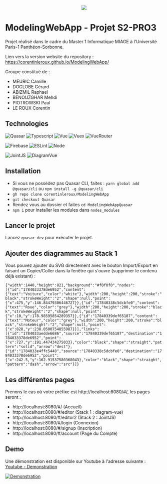 <p align="center">
  <img src="https://study-eu.s3.amazonaws.com/uploads/university/universit--paris-1-panth-on-sorbonne-479-logo.png">
</p>


# ModelingWebApp - Projet S2-PRO3

Projet réalisé dans le cadre du Master 1 Informatique MIAGE à l'Université Paris-1 Panthéon-Sorbonne. 

Lien vers la version website du repository : https://corentinleroux.github.io/ModelingWebApp/

Groupe constitué de : 

- MEURIC Camille
- DOGLOBE Gérard
- ABIZMIL Raphael
- BENOUZGHAR Mehdi
- PIOTROWSKI Paul
- LE ROUX Corentin

## Technologies

![Quasar](https://img.shields.io/badge/Quasar-2.1.15-brightgreen)   ![Typescript](https://img.shields.io/badge/Typescript-3.9.5-brightgreen)
 ![Vue](https://img.shields.io/badge/Vue-2.6.12-blue)   ![Vuex](https://img.shields.io/badge/Vuex-3.6.0-blue) ![VueRouter](https://img.shields.io/badge/VueRouter-3.1.3-blue)
 
![Firebase](https://img.shields.io/badge/Firebase-8.3.0-red) 
![ESLint](https://img.shields.io/badge/eslint-6.8.0-orange) ![Node](https://img.shields.io/badge/Node-10.18.1-orange) 

![JointJS](https://img.shields.io/badge/JointJS-3.3.1-yellow)  ![DiagramVue](https://img.shields.io/badge/DiagramVue-0.3.2-yellow) 
## Installation 

- Si vous ne possèdez pas Quasar CLI, faites :  `yarn global add @quasar/cli` ou  `npm install -g @quasar/cli`
- `gh repo clone corentinleroux/ModelingWebApp`
- `git checkout Quasar`
- Rendez vous au dossier et faites `cd ModelingWebAppQuasar` 
- `npm i` pour installer les modules dans `nodes_modules`
        
## Lancer le projet 

Lancez `quasar dev` pour exécuter le projet. 


## Ajouter des diagrammes au Stack 1 

Vous pouvez ajouter du SVG directement avec le bouton Import/Export en faisant un Copier/Coller dans la fenêtre qui s'ouvre (supprimer le contenu déjà existant) : 

```{"width":1440,"height":821,"background":"#f0f0f0","nodes":[{"id":"1784033378de6952","content":{"text":"Voiture","color":"white"},"width":200,"height":200,"stroke":"black","strokeWeight":"2","shape":null,"point":{"x":475,"y":146.84479306446727}},{"id":"17840338c5dcbfe0","content":{"text":"Roue","color":"grey"},"width":200,"height":200,"stroke":"black","strokeWeight":"2","shape":null,"point":{"x":10,"y":178.98595854289357}},{"id":"17840339def65187","content":{"text":"Moteur","color":"grey"},"width":200,"height":200,"stroke":"black","strokeWeight":"2","shape":null,"point":{"x":828,"y":238.0500754855987}}],"links":[{"id":"1784033aedde6686","source":"17840339def65187","destination":"1784033378de6952","point":{"x":727,"y":191.447434275033},"color":"black","shape":"straight","pattern":"solid","arrow":"dest"},{"id":"1784033e4ffc5448","source":"17840338c5dcbfe0","destination":"1784033378de6952","point":{"x":242.5,"y":162.91537580368043},"color":"black","shape":"straight","pattern":"dash","arrow":"src"}]}```

## Les différentes pages

Prenons le cas où votre préfixe est http://localhost:8080/#/, les pages seront : 

- http://localhost:8080/#/ (Accueil)
- http://localhost:8080/#/editor (Stack 1 : diagram-vue)
- http://localhost:8080/#/editor2 (Stack 2 : JointJS)
- http://localhost:8080/#/login (Connexion)
- http://localhost:8080/#/signup (Inscription)
- http://localhost:8080/#/account (Page du Compte)


## Demo



Une démonstration est disponible sur Youtube à l'adresse suivante :  [Youtube - Demonstration](https://youtu.be/Gebm9YGn4Lg)

[![Demonstration](https://res.cloudinary.com/marcomontalbano/image/upload/v1615936689/video_to_markdown/images/youtube--Gebm9YGn4Lg-c05b58ac6eb4c4700831b2b3070cd403.jpg)](https://youtu.be/Gebm9YGn4Lg "Presentation")

